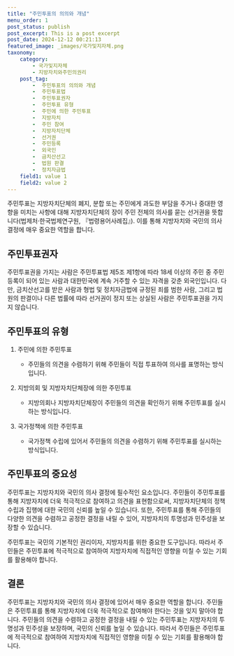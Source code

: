 ```yaml
---
title: "주민투표의 의의와 개념"
menu_order: 1
post_status: publish
post_excerpt: This is a post excerpt
post_date: 2024-12-12 00:21:13
featured_image: _images/국가및지자체.png
taxonomy:
    category:
        - 국가및지자체
        - 지방자치와주민의권리
    post_tag:
        -  주민투표의 의의와 개념
        -  주민투표법
        -  주민투표권자
        -  주민투표 유형
        -  주민에 의한 주민투표
        -  지방자치
        -  주민 참여
        -  지방자치단체
        -  선거권
        -  주민등록
        -  외국인
        -  금치산선고
        -  법원 판결
        -  정치자금법
    field1: value 1
    field2: value 2
---
```



주민투표는 지방자치단체의 폐지, 분합 또는 주민에게 과도한 부담을 주거나 중대한 영향을 미치는 사항에 대해 지방자치단체의 장이 주민 전체의 의사를 묻는 선거권을 뜻합니다(법제처·한국법제연구원, 『법령용어사례집』). 이를 통해 지방자치와 국민의 의사 결정에 매우 중요한 역할을 합니다.

## 주민투표권자

주민투표권을 가지는 사람은 주민투표법 제5조 제1항에 따라 18세 이상의 주민 중 주민등록이 되어 있는 사람과 대한민국에 계속 거주할 수 있는 자격을 갖춘 외국인입니다. 다만, 금치산선고를 받은 사람과 형법 및 정치자금법에 규정된 죄를 범한 사람, 그리고 법원의 판결이나 다른 법률에 따라 선거권이 정지 또는 상실된 사람은 주민투표권을 가지지 않습니다.

## 주민투표의 유형

1. 주민에 의한 주민투표
   - 주민들의 의견을 수렴하기 위해 주민들이 직접 투표하여 의사를 표명하는 방식입니다.

2. 지방의회 및 지방자치단체장에 의한 주민투표
   - 지방의회나 지방자치단체장이 주민들의 의견을 확인하기 위해 주민투표를 실시하는 방식입니다.

3. 국가정책에 의한 주민투표
   - 국가정책 수립에 있어서 주민들의 의견을 수렴하기 위해 주민투표를 실시하는 방식입니다.

## 주민투표의 중요성

주민투표는 지방자치와 국민의 의사 결정에 필수적인 요소입니다. 주민들이 주민투표를 통해 지방자치에 더욱 적극적으로 참여하고 의견을 표현함으로써, 지방자치단체의 정책 수립과 집행에 대한 국민의 신뢰를 높일 수 있습니다. 또한, 주민투표를 통해 주민들의 다양한 의견을 수렴하고 공정한 결정을 내릴 수 있어, 지방자치의 투명성과 민주성을 보장할 수 있습니다.

주민투표는 국민의 기본적인 권리이자, 지방자치를 위한 중요한 도구입니다. 따라서 주민들은 주민투표에 적극적으로 참여하여 지방자치에 직접적인 영향을 미칠 수 있는 기회를 활용해야 합니다.

## 결론

주민투표는 지방자치와 국민의 의사 결정에 있어서 매우 중요한 역할을 합니다. 주민들은 주민투표를 통해 지방자치에 더욱 적극적으로 참여해야 한다는 것을 잊지 말아야 합니다. 주민들의 의견을 수렴하고 공정한 결정을 내릴 수 있는 주민투표는 지방자치의 투명성과 민주성을 보장하며, 국민의 신뢰를 높일 수 있습니다. 따라서 주민들은 주민투표에 적극적으로 참여하여 지방자치에 직접적인 영향을 미칠 수 있는 기회를 활용해야 합니다.
